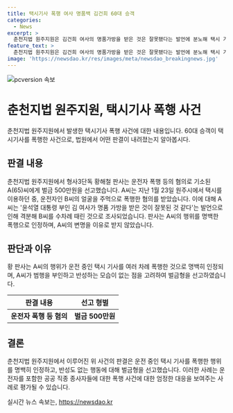 ```yaml
---
title: 택시기사 폭행 여사 명품백 김건희 60대 승객
categories:
  - News
excerpt: >
  춘천지법 원주지원은 김건희 여사의 명품가방을 받은 것은 잘못됐다는 발언에 분노해 택시 기사를 폭행한 60대 승객에게 벌금 500만원을 선고했다. A씨는 B씨가 운행하는 택시에서 충격적인 발언에 격분해 얼굴을 주먹으로 폭행한 혐의를 받았고, 법원은 이를 명확하게 인정했다. 또한 A씨의 변명을 이해할 수 없고 사죄나 반성의 노력도 부족하다며 형량을 정했다.
feature_text: >
  춘천지법 원주지원은 김건희 여사의 명품가방을 받은 것은 잘못됐다는 발언에 분노해 택시 기사를 폭행한 60대 승객에게 벌금 500만원을 선고했다. A씨는 B씨가 운행하는 택시에서 충격적인 발언에 격분해 얼굴을 주먹으로 폭행한 혐의를 받았고, 법원은 이를 명확하게 인정했다. 또한 A씨의 변명을 이해할 수 없고 사죄나 반성의 노력도 부족하다며 형량을 정했다.
image: 'https://newsdao.kr/res/images/meta/newsdao_breakingnews.jpg'
---
```


<p><img src="https://newsdao.kr/res/images/meta/newsdao_breakingnews.jpg" alt="pcversion 속보" /></p>

<h1>춘천지법 원주지원, 택시기사 폭행 사건</h1>

<p data-ke-size="size16">춘천지법 원주지원에서 발생한 택시기사 폭행 사건에 대한 내용입니다. 60대 승객이 택시기사를 폭행한 사건으로, 법원에서 어떤 판결이 내려졌는지 알아봅시다.</p>

<h2 data-ke-size="size26">판결 내용</h2>

<p data-ke-size="size16">춘천지법 원주지원에서 형사3단독 황해철 판사는 운전자 폭행 등의 혐의로 기소된 A(65)씨에게 벌금 500만원을 선고했습니다. A씨는 지난 1월 23일 원주시에서 택시를 이용하던 중, 운전자인 B씨의 얼굴을 주먹으로 폭행한 혐의를 받았습니다. 이에 대해 A씨는 '윤석열 대통령 부인 김 여사가 명품 가방을 받은 것이 잘못된 것 같다'는 발언으로 인해 격분해 B씨를 수차례 때린 것으로 조사되었습니다. 판사는 A씨의 행위를 명백한 폭행으로 인정하며, A씨의 변명을 이유로 받지 않았습니다.</p>

<h2 data-ke-size="size26">판단과 이유</h2>

<p data-ke-size="size16">황 판사는 A씨의 행위가 운전 중인 택시 기사를 여러 차례 폭행한 것으로 명백히 인정되며, A씨가 범행을 부인하고 반성하는 모습이 없는 점을 고려하여 벌금형을 선고하였습니다.</p>

<table>
<thead>
<tr>
<th style="text-align: center; height: 17px;"><b>판결 내용</b></th>
<th style="text-align: center; height: 17px;"><b>선고 형벌</b></th>
</tr>
</thead>
<tbody>
<tr>
<td style="text-align: center; height: 17px;"><b>운전자 폭행 등 혐의</b></td>
<td style="text-align: center; height: 17px;"><b>벌금 500만원</b></td>
</tr>
</tbody>
</table>

<h2 data-ke-size="size26">결론</h2>

<p data-ke-size="size16">춘천지법 원주지원에서 이루어진 위 사건의 판결은 운전 중인 택시 기사를 폭행한 행위를 명백히 인정하고, 반성도 없는 행동에 대해 벌금형을 선고했습니다. 이러한 사례는 운전자를 포함한 공공 직종 종사자들에 대한 폭행 사건에 대한 엄정한 대응을 보여주는 사례로 평가될 수 있습니다.</p>
실시간 뉴스 속보는, <a href="https://newsdao.kr" rel="dofollow">https://newsdao.kr</a>


